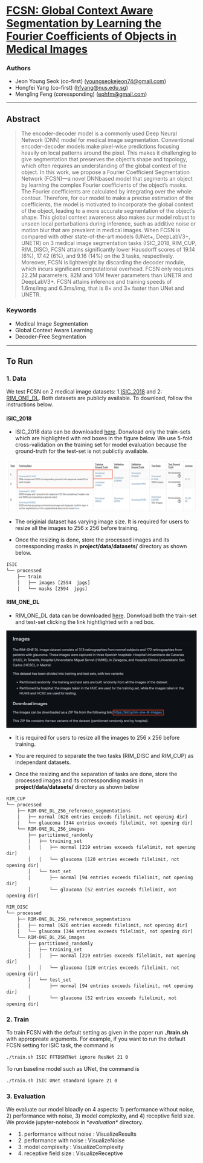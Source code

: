 # [FCSN: Global Context Aware Segmentation by Learning the Fourier Coefficients of Objects in Medical Images](https://arxiv.org/abs/2207.14477)

### Authors
*  Jeon Young Seok (co-first) (youngseokejeon74@gmail.com)
*  Hongfei Yang (co-first)  (hfyang@nus.edu.sg)
*  Mengling Feng (coressponding) (ephfm@gmail.com)

---
## Abstract
>The encoder-decoder model is a commonly used Deep Neural Network (DNN) model for medical image segmentation. Conventional encoder-decoder models make pixel-wise predictions focusing heavily on local patterns around the pixel. This makes it challenging to give segmentation that preserves the object’s shape and topology, which often requires an  understanding of the global context of the object. In this work, we propose a Fourier Coefficient Segmentation Network (FCSN)—a novel DNNbased model that segments an object by learning the complex Fourier coefficients of the object’s masks. The Fourier coefficients are calculated by integrating over the whole contour. Therefore, for our model to make a precise estimation of the coefficients, the model is motivated to incorporate the global context of the object, leading to a more accurate segmentation of the object’s shape. This global context awareness also makes our model robust to unseen local perturbations during inference, such as additive noise or motion blur that are prevalent in medical images. When FCSN is compared with other state-of-the-art models (UNet+, DeepLabV3+, UNETR) on 3 medical image segmentation tasks (ISIC_2018, RIM_CUP, RIM_DISC), FCSN attains significantly lower Hausdorff scores of 19.14 (6%), 17.42 (6%), and 9.16 (14%) on the 3 tasks, respectively. Moreover, FCSN is lightweight by discarding the decoder module, which incurs significant computational overhead. FCSN only requires 22.2M parameters, 82M and 10M fewer parameters than UNETR and DeepLabV3+. FCSN attains inference and training speeds of 1.6ms/img and 6.3ms/img, that is 8× and 3× faster than UNet and UNETR.

### Keywords 
* Medical Image Segmentation
* Global Context Aware Learning
* Decoder-Free Segmentation
---
## To Run
###  1. Data

We test FCSN on 2 medical image datasets: 1.[ISIC_2018]() and 2: [RIM_ONE_DL](). Both datasets are publicly available. To download, follow the instructions below.

####  ISIC_2018
* ISIC_2018 data can be downloaded [here](). Donwload only the train-sets which are highlighted with red boxes in the figure below. We use 5-fold cross-validation on the training set for model evaluation because the ground-truth for the test-set is not publictly available.

![](./imgs/data_ISIC.png)

* The originial dataset has varying image size. It is required for users to resize all the images to 256 x 256 before training.

* Once the resizing is done, store the processed images and its corressponding masks in **project/data/datasets/** directory as shown below.
```
ISIC
└── processed
    ├── train
    │   ├── images [2594  jpgs]
    │   └── masks [2594  jpgs]
```
####  RIM_ONE_DL
* RIM_ONE_DL data can be downloaded [here](). Donwload both the train-set and test-set clicking the link hightlighted with a red box.

![](./imgs/data_RIM.png)

* It is required for users to resize all the images to 256 x 256 before training.

* You are required to separate the two tasks (RIM_DISC and RIM_CUP) as independant datasets.

* Once the resizing and the separation of tasks are done, store the processed images and its corressponding masks in **project/data/datasets/** directory as shown below
```
RIM_CUP
└── processed
    ├── RIM-ONE_DL_256_reference_segmentations
    │   ├── normal [626 entries exceeds filelimit, not opening dir]
    │   └── glaucoma [344 entries exceeds filelimit, not opening dir]
    └── RIM-ONE_DL_256_images
        ├── partitioned_randomly
        │   ├── training_set
        │   │   ├── normal [219 entries exceeds filelimit, not opening dir]
        │   │   └── glaucoma [120 entries exceeds filelimit, not opening dir]
        │   └── test_set
        │       ├── normal [94 entries exceeds filelimit, not opening dir]
        │       └── glaucoma [52 entries exceeds filelimit, not opening dir]
```

```
RIM_DISC
└── processed
    ├── RIM-ONE_DL_256_reference_segmentations
    │   ├── normal [626 entries exceeds filelimit, not opening dir]
    │   └── glaucoma [344 entries exceeds filelimit, not opening dir]
    └── RIM-ONE_DL_256_images
        ├── partitioned_randomly
        │   ├── training_set
        │   │   ├── normal [219 entries exceeds filelimit, not opening dir]
        │   │   └── glaucoma [120 entries exceeds filelimit, not opening dir]
        │   └── test_set
        │       ├── normal [94 entries exceeds filelimit, not opening dir]
        │       └── glaucoma [52 entries exceeds filelimit, not opening dir]
````

### 2. Train
To train FCSN with the default setting as given in the paper run **./train.sh** with appropreate arguments.
For example, if you want to run the default FCSN setting for ISIC task, the command is
```sh
./train.sh ISIC FFTDSNTNet ignore ResNet 21 0
```
To run baseline model such as UNet, the command is
```sh
./train.sh ISIC UNet standard ignore 21 0
```

### 3. Evaluation 

We evaluate our model bloadly on 4 aspects: 1) performance without noise, 2) performance with noise, 3) model complexity, and 4) receptive field size. We provide jupyter-notebook in **evaluation\** directory.

* 1) performance without noise : VisualizeResults
* 2) performance with noise : VisualizeNoise
* 3) model complexity : VisualizeComplexity
* 4) receptive field size : VisualizeReceptive

